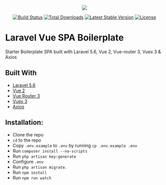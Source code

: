 <p align="center"><img src="https://laravel.com/assets/img/components/logo-laravel.svg"></p>

<p align="center">
<a href="https://travis-ci.org/laravel/framework"><img src="https://travis-ci.org/laravel/framework.svg" alt="Build Status"></a>
<a href="https://packagist.org/packages/laravel/framework"><img src="https://poser.pugx.org/laravel/framework/d/total.svg" alt="Total Downloads"></a>
<a href="https://packagist.org/packages/laravel/framework"><img src="https://poser.pugx.org/laravel/framework/v/stable.svg" alt="Latest Stable Version"></a>
<a href="https://packagist.org/packages/laravel/framework"><img src="https://poser.pugx.org/laravel/framework/license.svg" alt="License"></a>
</p>

# Laravel Vue SPA Boilerplate
Starter Boilerplate SPA built with Laravel 5.6, Vue 2, Vue-router 3, Vuex 3 & Axios
 
## Built With
* [Laravel 5.6](https://laravel.com/docs/5.6)
* [Vue 2](https://vuejs.org)
* [Vue Router 3](http://router.vuejs.org)
* [Vuex 3](http://vuex.vuejs.org)
* [Axios](https://github.com/mzabriskie/axios)

## Installation:
* Clone the repo
* `cd` to the repo
* Copy `.env.example` to `.env` by running `cp .env.example .env`
* Run `composer install --no-scripts`
* Run `php artisan key:generate`
* Configure `.env`
* Run `php artisan migrate`.
* Run `npm install`
* Run `npm run watch`
